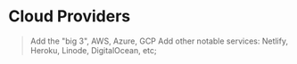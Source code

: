 # Cloud Providers

> Add the "big 3", AWS, Azure, GCP
> Add other notable services: Netlify, Heroku, Linode, DigitalOcean, etc;
